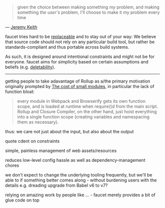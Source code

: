 > given the choice between making something _my_ problem, and making something
> _the user's_ problem, I'll choose to make it my problem every time

— [Jeremy Keith](https://adactio.com/journal/7706)

faucet tries hard to be
[replaceable](https://martinfowler.com/bliki/SacrificialArchitecture.html) and
to stay out of your way: We believe that source code should not rely on any
particular build tool, but rather be standards-compliant and thus portable
across build systems.

As such, it is designed around intentional constraints and might not be for
everyone. faucet aims for simplicity based on certain assumptions and beliefs
(e.g. [deletability](https://kellysutton.com/2017/05/29/deletability.html)).

----

getting people to take adavantage of Rollup as a/the primary motivation
originally prompted by
[The cost of small modules](https://nolanlawson.com/2016/08/15/the-cost-of-small-modules/),
in particular the lack of function bloat:

> every module in Webpack and Browserify gets its own function scope, and is
> loaded at runtime when require()d from the main script. Rollup and Closure
> Compiler, on the other hand, just hoist everything into a single function
> scope (creating variables and namespacing them as necessary).

thus: we care not just about the input, but also about the output

quote cdent on constraints

simple, painless management of web assets/resources

reduces low-level config hassle as well as dependency-management chores

we don't expect to change the underlying tooling frequently, but we'll be able
to if something better comes along - without burdening users with the details
e.g. dreading upgrade from Babel v6 to v7?

relying on amazing work by people like … - faucet merely provides a bit of glue
code on top
